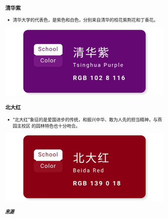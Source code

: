 ### 清华紫

* 清华大学的代表色，是紫色和白色，分别来自清华的校花紫荆花和丁香花。

![TsingHua](images/9701T.jpg)

### 北大红

* “北大红”象征的是爱国进步的传统，和振兴中华、敢为人先的担当精神，与燕园主校区
  的园林特色也十分吻合。

![Peking](images/9702P.jpg)


##### [来源](http://www.360doc.com/content/18/1226/12/20431251_804573810.shtml)
